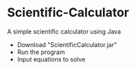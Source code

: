 # Scientific-Calculator
A simple scientific calculator using Java 
- Download "ScientificCalculator.jar"
- Run the program
- Input equations to solve

